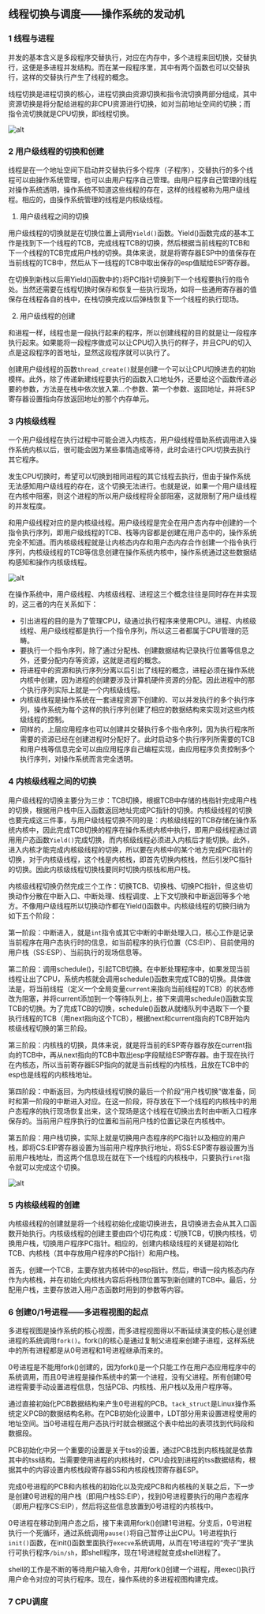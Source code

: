 ## 线程切换与调度——操作系统的发动机

### 1 线程与进程

并发的基本含义是多段程序交替执行，对应在内存中，多个进程来回切换，交替执行，这便是多进程并发结构。而在某一段程序里，其中有两个函数也可以交替执行，这样的交替执行产生了线程的概念。

线程切换是进程切换的核心，进程切换由资源切换和指令流切换两部分组成，其中资源切换是将分配给进程的非CPU资源进行切换，如对当前地址空间的切换；而指令流切换就是CPU切换，即线程切换。

![alt](./pictures1/401.png)

### 2 用户级线程的切换和创建

线程是在一个地址空间下启动并交替执行多个程序（子程序），交替执行的多个线程可以由操作系统管理，也可以由用户程序自己管理。由用户程序自己管理的线程对操作系统透明，操作系统不知道这些线程的存在，这样的线程被称为用户级线程。相应的，由操作系统管理的线程是内核级线程。

1. 用户级线程之间的切换

用户级线程的切换就是在切换位置上调用`Yield()`函数。Yield()函数完成的基本工作是找到下一个线程的TCB，完成线程TCB的切换，然后根据当前线程的TCB和下一个线程的TCB完成用户栈的切换。具体来说，就是将寄存器ESP中的值保存在当前线程的TCB中，然后从下一线程的TCB中取出保存的esp值赋给ESP寄存器。

在切换到新栈以后用Yield()函数中的`}`将PC指针切换到下一个线程要执行的指令处。当然还需要在线程切换时保存和恢复一些执行现场，如将一些通用寄存器的值保存在线程各自的栈中，在栈切换完成以后弹栈恢复下一个线程的执行现场。

2. 用户级线程的创建

和进程一样，线程也是一段执行起来的程序，所以创建线程的目的就是让一段程序执行起来。如果能将一段程序做成可以让CPU切入执行的样子，并且CPU的切入点是这段程序的首地址，显然这段程序就可以执行了。

创建用户级线程的函数`thread_create()`就是创建一个可以让CPU切换进去的初始模样。此外，除了传递新建线程要执行的函数入口地址外，还要给这个函数传递必要的参数，方法是在栈中依次放入第...个参数、第一个参数、返回地址，并将ESP寄存器设置指向存放返回地址的那个内存单元。

### 3 内核级线程

一个用户级线程在执行过程中可能会进入内核态，用户级线程借助系统调用进入操作系统内核以后，很可能会因为某些事情造成等待，此时会进行CPU切换去执行其它程序。

发生CPU切换时，希望可以切换到相同进程的其它线程去执行，但由于操作系统无法感知用户级线程的存在，这个切换无法进行。也就是说，如果一个用户级线程在内核中阻塞，则这个进程的所以用户级线程将全部阻塞，这就限制了用户级线程的并发程度。

和用户级线程对应的是内核级线程。用户级线程是完全在用户态内存中创建的一个指令执行序列，即用户级线程的TCB、栈等内容都是创建在用户态中的，操作系统完全不知道。而内核级线程就是让内核态内存和用户态内存合作创建一个指令执行序列，内核级线程的TCB等信息创建在操作系统内核中，操作系统通过这些数据结构感知和操作内核级线程。

![alt](./pictures1/402.png)

在操作系统中，用户级线程、内核级线程、进程这三个概念往往是同时存在并实现的，这三者的内在关系如下：

* 引出进程的目的是为了管理CPU，级通过执行程序来使用CPU。进程、内核级线程、用户级线程都是执行一个指令序列，所以这三者都属于CPU管理的范畴。
* 要执行一个指令序列，除了通过分配栈、创建数据结构记录执行位置等信息之外，还要分配内存等资源，这就是进程的概念。
* 将进程中的资源和执行序列分离以后引出了线程的概念，进程必须在操作系统内核中创建，因为进程的创建要涉及计算机硬件资源的分配。因此进程中的那个执行序列实际上就是一个内核级线程。
* 内核级线程是操作系统在一套进程资源下创建的、可以并发执行的多个执行序列，操作系统为每个这样的执行序列创建了相应的数据结构来实现对这些内核级线程的控制。
* 同样的，上层应用程序也可以创建并交替执行多个指令序列，因为执行程序所需要的资源已经在创建进程时分配好了。此时启动多个执行序列所需要的TCB和用户栈等信息完全可以由应用程序自己编程实现，由应用程序负责控制多个执行序列，对操作系统而言完全透明。

### 4 内核级线程之间的切换

用户级线程的切换主要分为三步：TCB切换，根据TCB中存储的栈指针完成用户栈的切换，根据用户栈中压入函数返回地址完成PC指针的切换。内核级线程的切换也要完成这三件事，与用户级线程切换不同的是：内核级线程的TCB存储在操作系统内核中，因此完成TCB切换的程序在操作系统内核中执行，即用户级线程通过调用用户态函数`Yield()`完成切换，而内核级线程必须进入内核后才能切换。此外，进入内核才能完成内核级线程的切换，所以要在内核中的某个地方完成PC指针的切换，对于内核级线程，这个栈是内核栈，即首先切换内核栈，然后引发PC指针的切换。因此内核级线程切换栈要同时切换内核栈和用户栈。

内核级线程切换仍然完成三个工作：切换TCB、切换栈、切换PC指针，但这些切换动作分散在中断入口、中断处理、线程调度、上下文切换和中断返回等多个地方。不像用户级线程所以切换动作都在Yield()函数中。内核级线程的切换归纳为如下五个阶段：

第一阶段：中断进入，就是`int`指令或其它中断的中断处理入口，核心工作是记录当前程序在用户态执行时的信息，如当前程序的执行位置（CS:EIP）、目前使用的用户栈（SS:ESP）、当前执行的现场信息等。

第二阶段：调用schedule()，引起TCB切换。在中断处理程序中，如果发现当前线程让出了CPU，系统内核就会调用schedule()函数来完成TCB的切换。具体做法是，将当前线程（定义一个全局变量`current`来指向当前线程的TCB）的状态修改为阻塞，并将current添加到一个等待队列上，接下来调用schedule()函数实现TCB的切换。为了完成TCB的切换，schedule()函数从就绪队列中选取下一个要执行线程的TCB（用next指向这个TCB），根据next和current指向的TCB开始内核级线程切换的第三阶段。

第三阶段：内核栈的切换，具体来说，就是将当前的ESP寄存器存放在current指向的TCB中，再从next指向的TCB中取出esp字段赋给ESP寄存器。由于现在执行在内核态，所以当前寄存器ESP指向的就是当前线程的内核栈，且放在TCB中的esp也是线程的内核栈地址。

第四阶段：中断返回，为内核级线程切换的最后一个阶段“用户栈切换”做准备，同时和第一阶段的中断进入对应。在这一阶段，将存放在下一个线程的内核栈中的用户态程序的执行现场恢复出来，这个现场是这个线程在切换出去时由中断入口程序保存的。当前用户程序执行的位置和当前用户栈的位置记录在内核栈中。

第五阶段：用户栈切换，实际上就是切换用户态程序的PC指针以及相应的用户栈，即将CS:EIP寄存器设置为当前用户程序执行地址，将SS:ESP寄存器设置为当前用户栈地址，而这两个信息现在就在下一个线程的内核栈中，只要执行`iret`指令就可以完成这个切换。

![alt](./pictures1/403.png)

### 5 内核级线程的创建

内核级线程的创建就是将一个线程初始化成能切换进去，且切换进去会从其入口函数开始执行。内核级线程的创建主要由四个切花构成：切换TCB，切换内核栈，切换用户栈，切换用户程序PC指针。相应的，创建内核级线程的关键是初始化TCB、内核栈（其中存放用户程序的PC指针）和用户栈。

首先，创建一个TCB，主要存放内核转中的esp指针。然后，申请一段内核态内存作为内核栈，并在初始化内核栈内容后将栈顶位置写到新创建的TCB中。最后，分配用户栈，主要存放进入用户态函数时用到的参数等内容。

### 6 创建0/1号进程——多进程视图的起点

多进程视图是操作系统的核心视图，而多进程视图得以不断延续演变的核心是创建进程的系统调用`fork()`。fork()的核心是通过复制父进程来创建子进程，这样系统中的所有进程都是从0号进程和1号进程继承而来的。

0号进程是不能用fork()创建的，因为fork()是一个只能工作在用户态应用程序中的系统调用，而且0号进程是操作系统中的第一个进程，没有父进程。所有创建0号进程需要手动设置进程信息，包括PCB、内核栈、用户栈以及用户程序等。

通过直接初始化PCB数据结构来产生0号进程的PCB。`tack_struct`是Linux操作系统定义PCB的数据结构名称。在PCB初始化设置中，LDT部分用来设置进程使用的地址空间。当0号进程在用户态执行时就会根据这个表中给出的表项找到代码段和数据段。

PCB初始化中另一个重要的设置是关于tss的设置，通过PCB找到内核栈就是依靠其中的tss结构。当需要使用进程的内核栈时，CPU会找到进程的tss数据结构，根据其中的内容设置内核栈段寄存器SS和内核段栈顶寄存器ESP。

完成0号进程的PCB和内核栈的初始化以及完成PCB和内核栈的关联之后，下一步是创建0号进程的用户栈（即用户栈SS:EIP），找到0号进程要执行的用户态程序（即用户程序CS:EIP），然后将这些信息放置到0号进程的内核栈中。

0号进程在移动到用户态之后，接下来调用fork()创建1号进程。分支后，0号进程执行一个死循环，通过系统调用`pause()`将自己暂停让出CPU。1号进程执行`init()`函数，在init()函数里面执行`execve`系统调用，从而在1号进程的“壳子”里执行可执行程序`/bin/sh`，即shell程序，现在1号进程就变成shell进程了。

shell的工作是不断的等待用户输入命令，并用fork()创建一个进程，用exec()执行用户命令对应的可执行程序。现在，操作系统的多进程视图构建完成。

### 7 CPU调度
